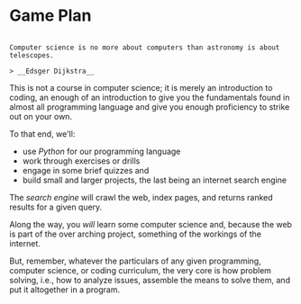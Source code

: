 # Game Plan

```{admonition} Computers Means, Not Ends

Computer science is no more about computers than astronomy is about telescopes.

> __Edsger Dijkstra__

```

This is not a course in computer science; it is merely an introduction to coding, an enough of an introduction to give you the fundamentals found in almost all programming language and give you enough proficiency to strike out on your own.

To that end, we'll:

- use _Python_ for our programming language
- work through exercises or drills
- engage in some brief quizzes and
- build small and larger projects, the last being an internet search engine

The _search engine_ will crawl the web, index pages, and returns ranked results for a given query.

Along the way, you _will_ learn some computer science and, because the web is part of the over arching project, something of the workings of the internet.

But, remember, whatever the particulars of any given programming, computer science, or coding curriculum, the very core is how problem solving, i.e., how to analyze issues, assemble the means to solve them, and put it altogether in a program.
